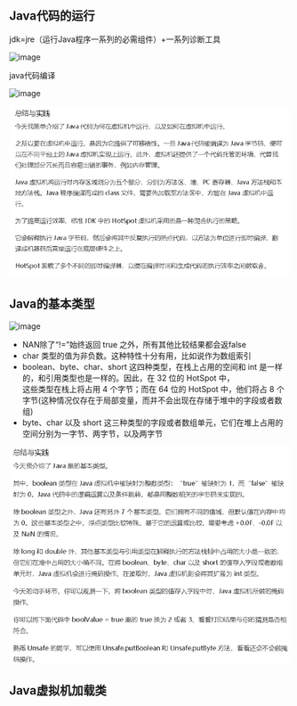 ##  Java代码的运行

jdk=jre（运行Java程序一系列的必需组件）+一系列诊断工具  

![image](https://static001.geekbang.org/resource/image/ab/77/ab5c3523af08e0bf2f689c1d6033ef77.png)

java代码编译  

![image](https://static001.geekbang.org/resource/image/5e/3b/5ee351091464de78eed75438b6f9183b.png)

![image](https://github.com/liusiqincoder/javaWeb/blob/master/jvm/picture/java%E4%BB%A3%E7%A0%81%E8%BF%90%E8%A1%8C%E6%80%BB%E7%BB%93.png)

## Java的基本类型

![image](https://static001.geekbang.org/resource/image/77/45/77dfb788a8ad5877e77fc28ed2d51745.png)

* NAN除了“!=”始终返回 true 之外，所有其他比较结果都会返false  
*  char 类型的值为非负数。这种特性十分有用，比如说作为数组索引  
* boolean、byte、char、short 这四种类型，在栈上占用的空间和 int 是一样的，和引用类型也是一样的。因此，在 32 位的 HotSpot 中，  
这些类型在栈上将占用 4 个字节；而在 64 位的 HotSpot 中，他们将占 8 个字节(这种情况仅存在于局部变量，而并不会出现在存储于堆中的字段或者数组)  
* byte、char 以及 short 这三种类型的字段或者数组单元，它们在堆上占用的空间分别为一字节、两字节，以及两字节  

![image](https://github.com/liusiqincoder/javaWeb/blob/master/jvm/picture/java中的基本类型总结.png)

## Java虚拟机加载类
